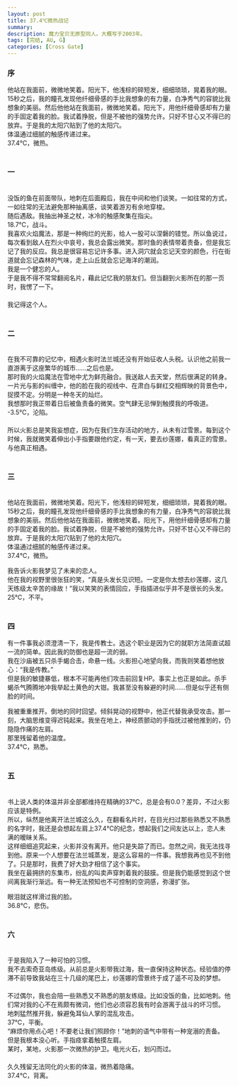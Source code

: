 ```yaml
---
layout: post
title: 37.4℃微热战记 
summary: 
description: 魔力宝贝无原型同人。大概写于2003年。
tags: [完结, AU, G]
categories: [Cross Gate]
---
```

  
### 序  
  
他站在我面前，微微地笑着。阳光下，他浅棕的碎短发，细细琐琐，晃着我的眼。  
15秒之后，我的瞳孔发现他纤细骨感的手比我想象的有力量，白净秀气的容貌比我想象的美丽。然后他他站在我面前，微微地笑着。阳光下，用他纤细骨感却有力量的手固定着我的脸。我试着挣脱，但是不被他的强势允许。只好不甘心又不得已的放弃。于是我的太阳穴贴到了他的太阳穴。  
体温通过细腻的触感传递过来。  
37.4℃，微热。  
　  
### 一 
　  
没饭的鱼在前面带队，地刺在后面殿后，我在中间和他们谈笑。一如往常的方式，一如往常的无法避免那种抽离感，谈笑着游刃有余地穿梭。  
随后遇敌。我抽出神圣之杖，冰冷的触感聚集在指尖。  
18.7℃，战斗。  
我喜欢火焰魔法，那是一种绚烂的光影，给人一股可以涅磐的错觉。所以鱼说过，每次看到敌人在烈火中哀号，我总会露出微笑。那时鱼的表情带着责备，但是我忘记了我的反应。我总是很容易忘记许多事。进入洞穴就会忘记天空的颜色，行在街道就会忘记森林的气味，走上山丘就会忘记海洋的潮润。  
我是一个健忘的人。  
于是我不得不常常翻阅名片，藉此记忆我的朋友们。但当翻到火影所在的那一页时，我愣了一下。  
　  
我记得这个人。  
　  
### 二  
　  
在我不可靠的记忆中，相遇火影时法兰城还没有开始征收人头税。认识他之前我一直游离于这座繁华的城市……之后也是。  
那时我的火焰魔法在雪地中尤为鲜亮融合。我送敌人去天堂，然后很满足的转身。一片光与影的纠缠中，他的脸在我的视线中、在肃白与鲜红交相辉映的背景色中，捉摸不定。分明是一种冬天的灿烂。  
我想那时我正带着日后被鱼责备的微笑。空气肆无忌惮到触摸我的呼吸道。  
 -3.5℃，沦陷。  
　  
所以火影总是笑我妄想症，因为在我们生存活动的地方，从未有过雪景。每到这个时候，我就微笑着伸出小手指要跟他约定，有一天，要去纱莲娜，看真正的雪景。  
与他真正相遇。  
　　  
### 三  
　  
他站在我面前，微微地笑着。阳光下，他浅棕的碎短发，细细琐琐，晃着我的眼。  
15秒之后，我的瞳孔发现他纤细骨感的手比我想象的有力量，白净秀气的容貌比我想象的美丽。然后他他站在我面前，微微地笑着。阳光下，用他纤细骨感却有力量的手固定着我的脸。我试着挣脱，但是不被他的强势允许。只好不甘心又不得已的放弃。于是我的太阳穴贴到了他的太阳穴。  
体温通过细腻的触感传递过来。  
37.4℃，微热。  
  
我告诉火影我梦见了未来的恋人。  
他在我的视野里很张狂的笑，“真是头发长见识短。一定是你太想去纱莲娜，这几天练级太辛苦的缘故！”我以笑笑的表情回应，手指插进似乎并不是很长的头发。  
25℃，不平。  
　　  
### 四 
  
有一件事我必须澄清一下，我是传教士。选这个职业是因为它的就职方法简直试超一流的简单。因此我的防御也是超一流的弱。  
我在沙庙被五只杀手蝎合击，命悬一线。火影担心地望向我，而我则笑着想他放心：“我是传教。”  
但是我的敏捷暴低，根本不可能再他们攻击前回复HP。事实上也正是如此。杀手蝎杀气腾腾地冲我举起土黄色的大钳。我甚至没有躲避的时间……但是似乎还有侧脸的时间。  
  
我被重重推开。倒地的同时回望。倾斜晃动的视野中，他正代替我承受攻击。那一刻，大脑思维变得迟钝起来。我坐在地上，神经质颤动的手指抚过被他推到的，仍隐隐作痛的左肩。  
那里残留着他的温度。  
37.4℃，熟悉。  
　  
### 五  
　　  
书上说人类的体温并非全部都维持在精确的37℃，总是会有0.0？差异，不过火影应该是特例。  
所以，纵然是他离开法兰城这么久，在翻看名片时，在目光扫过那些熟悉又不熟悉的名字时，我还是会想起左肩上37.4℃的纪念，想起我们之间友达以上，恋人未满的暧昧关系。  
这样细细追究起来，火影并没有离开。他只是失踪了而已。忽然之间，我无法找寻到他。原来一个人想要在法兰城蒸发，是这么容易的一件事。我想我再也见不到他了。只是那时，我费了好大劲才相信了这个事实。  
我坐在最拥挤的东集市，纷乱的叫卖声穿刺着我的鼓膜。但是我仍能感觉到这个世间离我渐行渐远。有一种无法预知也不可控制的空洞感，弥漫扩张。  
  
眼泪就这样滑过我的脸。  
36.8℃，悲伤。  
　  
### 六 
　　  
于是我陷入了一种可怕的习惯。  
我不去索奇亚岛练级。从前总是火影带我过海，我一直保持这种状态。经验值的停滞不前导致我站在三十几级的尾巴上，纱莲娜的雪景终于成了遥不可及的梦想。  
　  
不过偶尔，我也会陪一些熟悉又不熟悉的朋友练级。比如没饭的鱼，比如地刺。他们常对我的心不在焉颇有微词，他们也必须容忍我有时会游离于战斗的坏习惯。  
地刺猛然推开我，躲避兔耳仙人掌的混乱攻击。  
37℃，平衡。  
“麻烦你用点心吧！不要老让我们照顾你！”地刺的语气中带有一种宠溺的责备。  
但是我根本没心听。手指痉挛着触摸左肩。  
某时，某地，火影那一次微热的护卫。电光火石，划闪而过。  
　  
久久残留无法同化的火影的体温，微热着隐痛。  
37.4℃，背离。    

